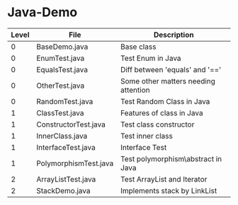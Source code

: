 # Java-Demo

| Level | File  | Description |
| ---------- | ------------- | ------------- |
| 0 | BaseDemo.java  | Base class   |
| 0 | EnumTest.java | Test Enum in Java |
| 0 | EqualsTest.java | Diff between 'equals' and '==' |
| 0 | OtherTest.java | 	Some other matters needing attention |
| 0 | RandomTest.java | Test Random Class in Java |
| 1 | ClassTest.java | Features of class in Java |
| 1 | ConstructorTest.java | Test class constructor |
| 1 | InnerClass.java | Test inner class |
| 1 | InterfaceTest.java | 	Interface Test |
| 1 | PolymorphismTest.java | Test polymorphism\abstract in Java |
| 2 | ArrayListTest.java  | Test ArrayList and Iterator |
| 2 | StackDemo.java | Implements stack by LinkList |
